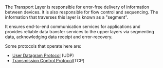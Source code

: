 The Transport Layer is responsible for error-free delivery of information between devices. It is also responsible for flow control and sequencing. The information that traverses this layer is known as a "segment".

It ensures end-to-end communication services for applications and provides reliable data transfer services to the upper layers via segmenting data, acknowledging data receipt and error-recovery.

Some protocols that operate here are:

- [User Datagram Protocol](../networking/udp.md) (UDP)
- [Transmission Control Protocol](../networking/tcp.md)(TCP)
